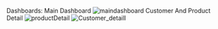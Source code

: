 Dashboards:
Main Dashboard
![maindashboard](https://github.com/user-attachments/assets/df0862bd-e69f-4917-887e-620af8e12f31)
Customer And Product Detail
![productDetail](https://github.com/user-attachments/assets/f73932d8-ef29-4965-88d1-c04b75537bd5)
![Customer_detaill](https://github.com/user-attachments/assets/5b115cba-7d53-4f77-9dd0-4e2004597233)
